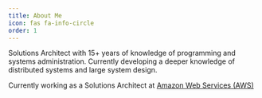 ```yaml
---
title: About Me
icon: fas fa-info-circle
order: 1
---
```


Solutions Architect with 15+ years of knowledge of programming and systems administration.  Currently developing a deeper knowledge of distributed systems and large system design.

Currently working as a Solutions Architect at [Amazon Web Services (AWS)](https://aws.amazon.com)
